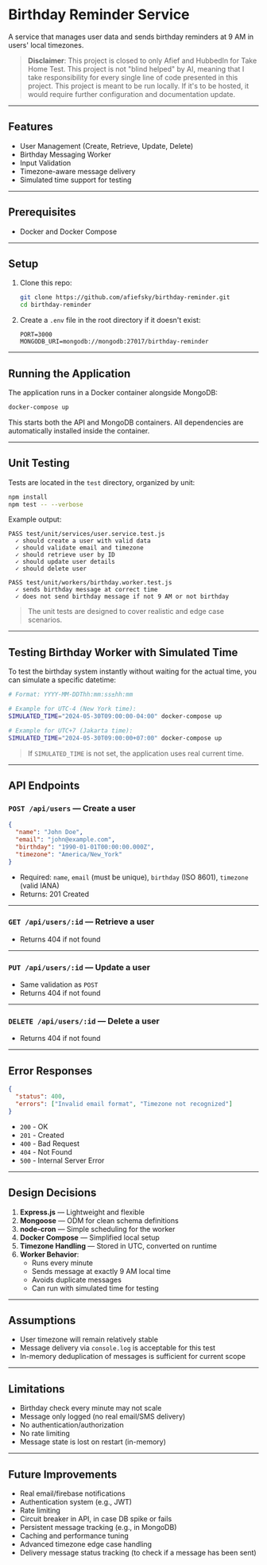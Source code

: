 # Birthday Reminder Service

A service that manages user data and sends birthday reminders at 9 AM in users' local timezones.

> **Disclaimer**: This project is closed to only Afief and HubbedIn for Take Home Test. This project is not "blind helped" by AI, meaning that I take responsibility for every single line of code presented in this project. This project is meant to be run locally. If it's to be hosted, it would require further configuration and documentation update.

---

## Features

- User Management (Create, Retrieve, Update, Delete)
- Birthday Messaging Worker
- Input Validation
- Timezone-aware message delivery
- Simulated time support for testing

---

## Prerequisites

- Docker and Docker Compose

---

## Setup

1. Clone this repo:
   ```bash
   git clone https://github.com/afiefsky/birthday-reminder.git
   cd birthday-reminder
   ```

2. Create a `.env` file in the root directory if it doesn't exist:
   ```env
   PORT=3000
   MONGODB_URI=mongodb://mongodb:27017/birthday-reminder
   ```

---

## Running the Application

The application runs in a Docker container alongside MongoDB:

```bash
docker-compose up
```

This starts both the API and MongoDB containers. All dependencies are automatically installed inside the container.

---

## Unit Testing

Tests are located in the `test` directory, organized by unit:

```bash
npm install
npm test -- --verbose
```

Example output:
```
PASS test/unit/services/user.service.test.js
  ✓ should create a user with valid data
  ✓ should validate email and timezone
  ✓ should retrieve user by ID
  ✓ should update user details
  ✓ should delete user

PASS test/unit/workers/birthday.worker.test.js
  ✓ sends birthday message at correct time
  ✓ does not send birthday message if not 9 AM or not birthday
```

> The unit tests are designed to cover realistic and edge case scenarios.

---

## Testing Birthday Worker with Simulated Time

To test the birthday system instantly without waiting for the actual time, you can simulate a specific datetime:

```bash
# Format: YYYY-MM-DDThh:mm:ss±hh:mm

# Example for UTC-4 (New York time):
SIMULATED_TIME="2024-05-30T09:00:00-04:00" docker-compose up

# Example for UTC+7 (Jakarta time):
SIMULATED_TIME="2024-05-30T09:00:00+07:00" docker-compose up
```

> If `SIMULATED_TIME` is not set, the application uses real current time.

---

## API Endpoints

### `POST /api/users` — Create a user

```json
{
  "name": "John Doe",
  "email": "john@example.com",
  "birthday": "1990-01-01T00:00:00.000Z",
  "timezone": "America/New_York"
}
```

- Required: `name`, `email` (must be unique), `birthday` (ISO 8601), `timezone` (valid IANA)
- Returns: 201 Created

---

### `GET /api/users/:id` — Retrieve a user

- Returns 404 if not found

---

### `PUT /api/users/:id` — Update a user

- Same validation as `POST`
- Returns 404 if not found

---

### `DELETE /api/users/:id` — Delete a user

- Returns 404 if not found

---

## Error Responses

```json
{
  "status": 400,
  "errors": ["Invalid email format", "Timezone not recognized"]
}
```

- `200` - OK  
- `201` - Created  
- `400` - Bad Request  
- `404` - Not Found  
- `500` - Internal Server Error  

---

## Design Decisions

1. **Express.js** — Lightweight and flexible
2. **Mongoose** — ODM for clean schema definitions
3. **node-cron** — Simple scheduling for the worker
4. **Docker Compose** — Simplified local setup
5. **Timezone Handling** — Stored in UTC, converted on runtime
6. **Worker Behavior**:
   - Runs every minute
   - Sends message at exactly 9 AM local time
   - Avoids duplicate messages
   - Can run with simulated time for testing

---

## Assumptions

- User timezone will remain relatively stable
- Message delivery via `console.log` is acceptable for this test
- In-memory deduplication of messages is sufficient for current scope

---

## Limitations

- Birthday check every minute may not scale
- Message only logged (no real email/SMS delivery)
- No authentication/authorization
- No rate limiting
- Message state is lost on restart (in-memory)

---

## Future Improvements

- Real email/firebase notifications
- Authentication system (e.g., JWT)
- Rate limiting
- Circuit breaker in API, in case DB spike or fails
- Persistent message tracking (e.g., in MongoDB)
- Caching and performance tuning
- Advanced timezone edge case handling
- Delivery message status tracking (to check if a message has been sent)